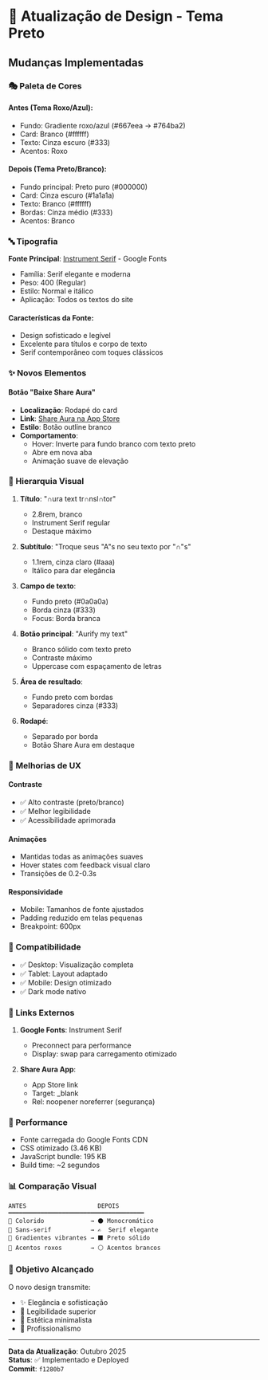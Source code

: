 # 🎨 Atualização de Design - Tema Preto

## Mudanças Implementadas

### 🎭 Paleta de Cores

#### Antes (Tema Roxo/Azul):
- Fundo: Gradiente roxo/azul (#667eea → #764ba2)
- Card: Branco (#ffffff)
- Texto: Cinza escuro (#333)
- Acentos: Roxo

#### Depois (Tema Preto/Branco):
- Fundo principal: Preto puro (#000000)
- Card: Cinza escuro (#1a1a1a)
- Texto: Branco (#ffffff)
- Bordas: Cinza médio (#333)
- Acentos: Branco

### 🔤 Tipografia

**Fonte Principal**: [Instrument Serif](https://fonts.google.com/specimen/Instrument+Serif) - Google Fonts

- Família: Serif elegante e moderna
- Peso: 400 (Regular)
- Estilo: Normal e itálico
- Aplicação: Todos os textos do site

#### Características da Fonte:
- Design sofisticado e legível
- Excelente para títulos e corpo de texto
- Serif contemporâneo com toques clássicos

### ✨ Novos Elementos

#### Botão "Baixe Share Aura"
- **Localização**: Rodapé do card
- **Link**: [Share Aura na App Store](https://apps.apple.com/us/app/share-aura-share-your-runs/id6742422198)
- **Estilo**: Botão outline branco
- **Comportamento**: 
  - Hover: Inverte para fundo branco com texto preto
  - Abre em nova aba
  - Animação suave de elevação

### 🎯 Hierarquia Visual

1. **Título**: "∩ura text tr∩nsl∩tor"
   - 2.8rem, branco
   - Instrument Serif regular
   - Destaque máximo

2. **Subtítulo**: "Troque seus "A"s no seu texto por "∩"s"
   - 1.1rem, cinza claro (#aaa)
   - Itálico para dar elegância

3. **Campo de texto**:
   - Fundo preto (#0a0a0a)
   - Borda cinza (#333)
   - Focus: Borda branca

4. **Botão principal**: "Aurify my text"
   - Branco sólido com texto preto
   - Contraste máximo
   - Uppercase com espaçamento de letras

5. **Área de resultado**:
   - Fundo preto com bordas
   - Separadores cinza (#333)

6. **Rodapé**:
   - Separado por borda
   - Botão Share Aura em destaque

### 🌟 Melhorias de UX

#### Contraste
- ✅ Alto contraste (preto/branco)
- ✅ Melhor legibilidade
- ✅ Acessibilidade aprimorada

#### Animações
- Mantidas todas as animações suaves
- Hover states com feedback visual claro
- Transições de 0.2-0.3s

#### Responsividade
- Mobile: Tamanhos de fonte ajustados
- Padding reduzido em telas pequenas
- Breakpoint: 600px

### 📱 Compatibilidade

- ✅ Desktop: Visualização completa
- ✅ Tablet: Layout adaptado
- ✅ Mobile: Design otimizado
- ✅ Dark mode nativo

### 🔗 Links Externos

1. **Google Fonts**: Instrument Serif
   - Preconnect para performance
   - Display: swap para carregamento otimizado

2. **Share Aura App**: 
   - App Store link
   - Target: _blank
   - Rel: noopener noreferrer (segurança)

### 🚀 Performance

- Fonte carregada do Google Fonts CDN
- CSS otimizado (3.46 KB)
- JavaScript bundle: 195 KB
- Build time: ~2 segundos

### 📊 Comparação Visual

```
ANTES                    DEPOIS
━━━━━━━━━━━━━━━━━━━━━━━━━━━━━━━━━━━━━━
🎨 Colorido             → ⚫ Monocromático
📝 Sans-serif           → ✍️  Serif elegante
🌈 Gradientes vibrantes → ⬛ Preto sólido
💜 Acentos roxos        → ⚪ Acentos brancos
```

### 🎯 Objetivo Alcançado

O novo design transmite:
- ✨ Elegância e sofisticação
- 📖 Legibilidade superior
- 🎨 Estética minimalista
- 💎 Profissionalismo

---

**Data da Atualização**: Outubro 2025  
**Status**: ✅ Implementado e Deployed  
**Commit**: `f1280b7`

